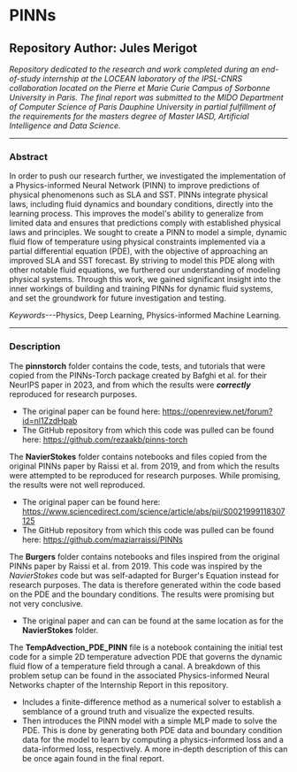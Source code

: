 # PINNs

## Repository Author: Jules Merigot


*Repository dedicated to the research and work completed during an end-of-study internship at the LOCEAN laboratory of the IPSL-CNRS collaboration located on the Pierre et Marie Curie Campus of Sorbonne University in Paris. The final report was submitted to the MIDO Department of Computer Science of Paris Dauphine University in partial fulfillment of the requirements for the masters degree of Master IASD, Artificial Intelligence and Data Science.*

---

### Abstract

In order to push our research further, we investigated the implementation of a Physics-informed Neural Network (PINN) to improve predictions of physical phenomenons such as SLA and SST. PINNs integrate physical laws, including fluid dynamics and boundary conditions, directly into the learning process. This improves the model's ability to generalize from limited data and ensures that predictions comply with established physical laws and principles. We sought to create a PINN to model a simple, dynamic fluid flow of temperature using physical constraints implemented via a partial differential equation (PDE), with the objective of approaching an improved SLA and SST forecast. By striving to model this PDE along with other notable fluid equations, we furthered our understanding of modeling physical systems. Through this work, we gained significant insight into the inner workings of building and training PINNs for dynamic fluid systems, and set the groundwork for future investigation and testing.

*Keywords*---Physics, Deep Learning, Physics-informed Machine Learning.

---

### Description

The **pinnstorch** folder contains the code, tests, and tutorials that were copied from the PINNs-Torch package created by Bafghi et al. for their NeurIPS paper in 2023, and from which the results were ***correctly*** reproduced for research purposes.
- The original paper can be found here: https://openreview.net/forum?id=nl1ZzdHpab
- The GitHub repository from which this code was pulled can be found here: https://github.com/rezaakb/pinns-torch


The **NavierStokes** folder contains notebooks and files copied from the original PINNs paper by Raissi et al. from 2019, and from which the results were attempted to be reproduced for research purposes. While promising, the results were not well reproduced.
- The original paper can be found here: https://www.sciencedirect.com/science/article/abs/pii/S0021999118307125
- The GitHub repository from which this code was pulled can be found here: https://github.com/maziarraissi/PINNs


The **Burgers** folder contains notebooks and files inspired from the original PINNs paper by Raissi et al. from 2019. This code was inspired by the *NavierStokes* code but was self-adapted for Burger's Equation instead for research purposes. The data is therefore generated within the code based on the PDE and the boundary conditions. The results were promising but not very conclusive.
- The original paper and can can be found at the same location as for the **NavierStokes** folder.


The **TempAdvection_PDE_PINN** file is a notebook containing the initial test code for a simple 2D temperature advection PDE that governs the dynamic fluid flow of a temperature field through a canal. A breakdown of this problem setup can be found in the associated Physics-informed Neural Networks chapter of the Internship Report in this repository.
- Includes a finite-difference method as a numerical solver to establish a semblance of a ground truth and visualize the expected results.
- Then introduces the PINN model with a simple MLP made to solve the PDE. This is done by generating both PDE data and boundary condition data for the model to learn by computing a physics-informed loss and a data-informed loss, respectively. A more in-depth description of this can be once again found in the final report.
